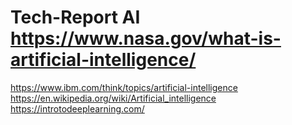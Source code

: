 # Tech-Report AI https://www.nasa.gov/what-is-artificial-intelligence/
https://www.ibm.com/think/topics/artificial-intelligence
https://en.wikipedia.org/wiki/Artificial_intelligence
https://introtodeeplearning.com/
